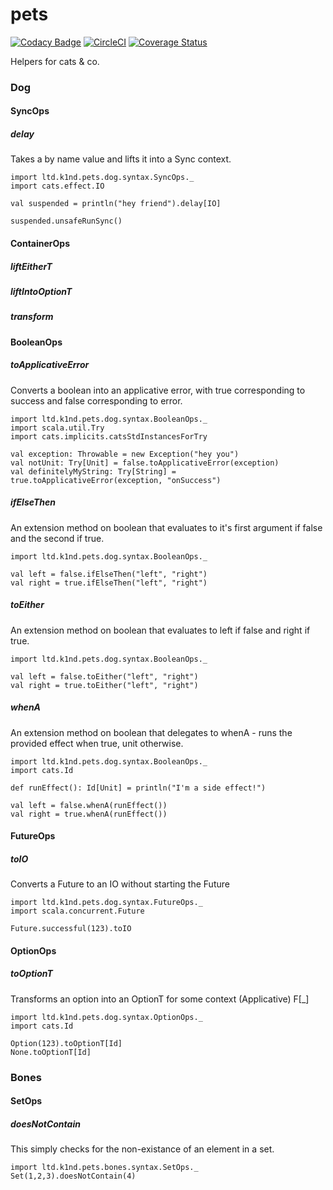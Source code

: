 # pets

[![Codacy Badge](https://api.codacy.com/project/badge/Grade/06b2e35106d847d994cff35bac230211)](https://app.codacy.com/app/wunderk1nd-e/pets?utm_source=github.com&utm_medium=referral&utm_content=K1nd/pets&utm_campaign=badger) [![CircleCI](https://circleci.com/gh/K1nd/pets.svg?style=shield)](https://circleci.com/gh/K1nd/pets) [![Coverage Status](https://coveralls.io/repos/github/K1nd/pets/badge.svg?branch=master)](https://coveralls.io/github/K1nd/pets?branch=master)

Helpers for cats &amp; co.

### Dog

#### SyncOps
##### delay
Takes a by name value and lifts it into a Sync context.
```tut:reset
import ltd.k1nd.pets.dog.syntax.SyncOps._
import cats.effect.IO

val suspended = println("hey friend").delay[IO]

suspended.unsafeRunSync()
```

#### ContainerOps
##### liftEitherT
##### liftIntoOptionT
##### transform

#### BooleanOps
##### toApplicativeError
Converts a boolean into an applicative error, with true corresponding to success and false corresponding to error.
```tut:reset
import ltd.k1nd.pets.dog.syntax.BooleanOps._
import scala.util.Try
import cats.implicits.catsStdInstancesForTry

val exception: Throwable = new Exception("hey you")
val notUnit: Try[Unit] = false.toApplicativeError(exception)
val definitelyMyString: Try[String] = true.toApplicativeError(exception, "onSuccess")
```

##### ifElseThen
An extension method on boolean that evaluates to it's first argument if false and the second if true.
```tut:reset
import ltd.k1nd.pets.dog.syntax.BooleanOps._

val left = false.ifElseThen("left", "right")
val right = true.ifElseThen("left", "right")
```

##### toEither
An extension method on boolean that evaluates to left if false and right if true.
```tut:reset
import ltd.k1nd.pets.dog.syntax.BooleanOps._

val left = false.toEither("left", "right")
val right = true.toEither("left", "right")
```

##### whenA
An extension method on boolean that delegates to whenA - runs the provided effect when true, unit otherwise.

```tut:reset
import ltd.k1nd.pets.dog.syntax.BooleanOps._
import cats.Id

def runEffect(): Id[Unit] = println("I'm a side effect!")

val left = false.whenA(runEffect())
val right = true.whenA(runEffect())
```

#### FutureOps
##### toIO
Converts a Future to an IO without starting the Future
```tut:reset
import ltd.k1nd.pets.dog.syntax.FutureOps._
import scala.concurrent.Future

Future.successful(123).toIO
```

#### OptionOps
##### toOptionT
Transforms an option into an OptionT for some context (Applicative) F[_]
```tut:reset
import ltd.k1nd.pets.dog.syntax.OptionOps._
import cats.Id

Option(123).toOptionT[Id]
None.toOptionT[Id]
```


### Bones

#### SetOps
##### doesNotContain
This simply checks for the non-existance of an element in a set.
```tut:reset
import ltd.k1nd.pets.bones.syntax.SetOps._
Set(1,2,3).doesNotContain(4)
```